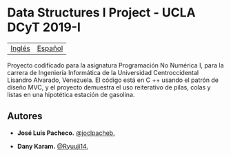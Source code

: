 # Data Structures I Project - UCLA DCyT 2019-I

<table>
    <tr>
        <!-- Do not translate this table -->
        <td><a href="./README.md"> Inglés </a></td>
        <td><a href="./README-ES.md"> Español </a></td>
    </tr>
</table>

Proyecto codificado para la asignatura Programación No Numérica I, para la carrera de Ingeniería Informática de la Universidad Centroccidental Lisandro Alvarado, Venezuela. El código está en C ++ usando el patrón de diseño MVC, y el proyecto demuestra el uso reiterativo de pilas, colas y listas en una hipotética estación de gasolina.

## Autores

* **José Luis Pacheco.** [@joclpacheb.](https://github.com/joclpacheb/)

* **Dany Karam.** [@Ryuuji14.](https://github.com/Ryuuji14)

